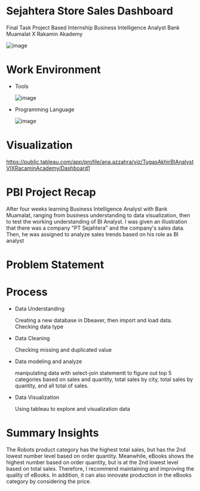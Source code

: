 # Sejahtera Store Sales Dashboard
Final Task Project Based Internship Business Intelligence Analyst Bank Muamalat X Rakamin Akademy

![image](https://github.com/user-attachments/assets/3b9d94ef-1780-4926-b045-2b039014b2b4)

# Work Environment
* Tools

  ![image](https://github.com/user-attachments/assets/8c703d99-3040-436b-96d9-b292acbedd63)

* Programming Language

  ![image](https://github.com/user-attachments/assets/09a7df79-40b0-478c-b715-9d2f5adbf267)

# Visualization

https://public.tableau.com/app/profile/ana.azzahra/viz/TugasAkhirBIAnalystVIXRacaminAcademy/Dashboard1

# PBI Project Recap

After four weeks learning Business Intelligence Analyst with Bank Muamalat, ranging from business understanding to data visualization, then to test the working understanding of BI Analyst. I was given an illustration that there was a company "PT Sejahtera" and the company's sales data. Then, he was assigned to analyze sales trends based on his role as BI analyst 
# Problem Statement

# Process
* Data Understanding

   Creating a new database in Dbeaver, then import and load data. Checking data type

* Data Cleaning

  Checking missing and duplicated value

* Data modeling and analyze

  manipulating data with select-join statementt to figure out top 5 categories based on sales and quantity, total sales by city, total sales by quantity, and all total of sales.

* Data Visualization

   Using tableau to explore and visualization data

# Summary Insights
The Robots product category has the highest total sales, but has the 2nd lowest number level based on order quantity. Meanwhile, eBooks shows the highest number based on order quantity, but is at the 2nd lowest level based on total sales. Therefore, I recommend maintaining and improving the quality of eBooks. In addition, it can also innovate production in the eBooks category by considering the price.
